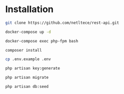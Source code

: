 # Installation
```bash
git clone https://github.com/netltece/rest-api.git
```
```bash
docker-compose up -d
```
```bash
docker-compose exec php-fpm bash
```
```bash
composer install
```
```bash
cp .env.example .env
```
```bash
php artisan key:generate
```
```bash
php artisan migrate
```
```bash
php artisan db:seed
```